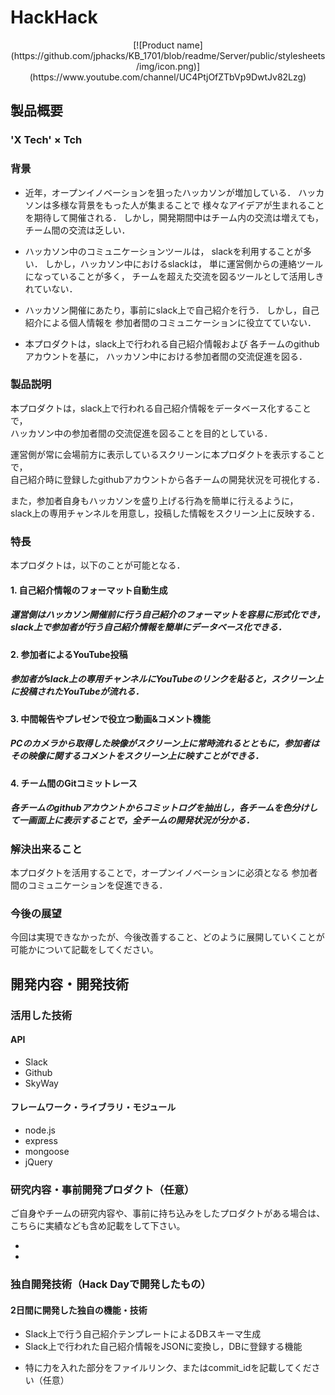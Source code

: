 # HackHack
<div style="text-align: center;">
[![Product name](https://github.com/jphacks/KB_1701/blob/readme/Server/public/stylesheets/img/icon.png)](https://www.youtube.com/channel/UC4PtjOfZTbVp9DwtJv82Lzg)
</div>


## 製品概要
### 'X Tech' × Tch

### 背景
- 近年，オープンイノベーションを狙ったハッカソンが増加している．
  ハッカソンは多様な背景をもった人が集まることで
  様々なアイデアが生まれることを期待して開催される．
  しかし，開発期間中はチーム内の交流は増えても，
  チーム間の交流は乏しい．

- ハッカソン中のコミュニケーションツールは，
  slackを利用することが多い．
  しかし，ハッカソン中におけるslackは，
  単に運営側からの連絡ツールになっていることが多く，
  チームを超えた交流を図るツールとして活用しきれていない．

- ハッカソン開催にあたり，事前にslack上で自己紹介を行う．
  しかし，自己紹介による個人情報を
  参加者間のコミュニケーションに役立てていない．

- 本プロダクトは，slack上で行われる自己紹介情報および
  各チームのgithubアカウントを基に，
  ハッカソン中における参加者間の交流促進を図る．

### 製品説明
本プロダクトは，slack上で行われる自己紹介情報をデータベース化することで，  
ハッカソン中の参加者間の交流促進を図ることを目的としている．

運営側が常に会場前方に表示しているスクリーンに本プロダクトを表示することで，  
自己紹介時に登録したgithubアカウントから各チームの開発状況を可視化する．

また，参加者自身もハッカソンを盛り上げる行為を簡単に行えるように，  
slack上の専用チャンネルを用意し，投稿した情報をスクリーン上に反映する．

### 特長
本プロダクトは，以下のことが可能となる．

#### 1. 自己紹介情報のフォーマット自動生成
##### 運営側はハッカソン開催前に行う自己紹介のフォーマットを容易に形式化でき，slack上で参加者が行う自己紹介情報を簡単にデータベース化できる．

#### 2. 参加者によるYouTube投稿
##### 参加者がslack上の専用チャンネルにYouTubeのリンクを貼ると，スクリーン上に投稿されたYouTubeが流れる．

#### 3. 中間報告やプレゼンで役立つ動画&コメント機能
##### PCのカメラから取得した映像がスクリーン上に常時流れるとともに，参加者はその映像に関するコメントをスクリーン上に映すことができる．

#### 4. チーム間のGitコミットレース
##### 各チームのgithubアカウントからコミットログを抽出し，各チームを色分けして一画面上に表示することで，全チームの開発状況が分かる．

### 解決出来ること
本プロダクトを活用することで，オープンイノベーションに必須となる
参加者間のコミュニケーションを促進できる．

### 今後の展望
今回は実現できなかったが、今後改善すること、どのように展開していくことが可能かについて記載をしてください。


## 開発内容・開発技術
### 活用した技術
#### API
* Slack
* Github
* SkyWay

#### フレームワーク・ライブラリ・モジュール
* node.js
* express
* mongoose
* jQuery

### 研究内容・事前開発プロダクト（任意）
ご自身やチームの研究内容や、事前に持ち込みをしたプロダクトがある場合は、こちらに実績なども含め記載をして下さい。

* 
* 


### 独自開発技術（Hack Dayで開発したもの）
#### 2日間に開発した独自の機能・技術
- Slack上で行う自己紹介テンプレートによるDBスキーマ生成
- Slack上で行われた自己紹介情報をJSONに変換し，DBに登録する機能

* 特に力を入れた部分をファイルリンク、またはcommit_idを記載してください（任意）
